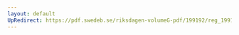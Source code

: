 ```yaml
---
layout: default
UpRedirect: https://pdf.swedeb.se/riksdagen-volumeG-pdf/199192/reg_199192/reg_199192_0756.pdf
---
```

